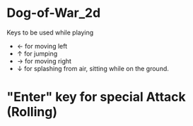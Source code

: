 # Dog-of-War_2d
Keys to be used while playing
- &#8592; for moving left
- &#8593; for jumping
- &#8594; for moving right
- &#8595; for splashing from air, sitting while on the ground.

# "Enter" key for special Attack (Rolling)
